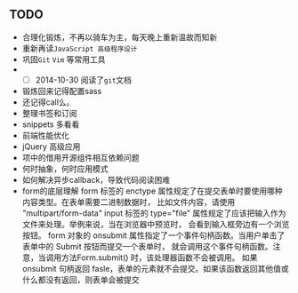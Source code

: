 ## TODO
* 合理化锻炼，不再以骑车为主，每天晚上重新温故而知新
* 重新再读`JavaScript 高级程序设计`
* 巩固`Git` `Vim` 等常用工具
* - [ ] 2014-10-30 阅读了`git`文档
* 锻炼回来记得配置sass
* 还记得call么。
* 整理书签和订阅
* snippets 多看看
* 前端性能优化
* jQuery 高级应用
* 项中的借用开源组件相互依赖问题
* 何时抽象，何时应用模式
* 如何解决异步callback，导致代码阅读困难
* form的底层理解
    form 标签的 enctype 属性规定了在提交表单时要使用哪种内容类型。在表单需要二进制数据时，
    比如文件内容，请使用 "multipart/form-data"
    input 标签的 type="file" 属性规定了应该把输入作为文件来处理。举例来说，当在浏览器中预览时，
    会看到输入框旁边有一个浏览按钮。
    form 对象的 onsubmit 属性指定了一个事件句柄函数。当用户单击了表单中的 Submit 按钮而提交一个表单时，
    就会调用这个事件句柄函数。注意，当调用方法Form.submit() 时，该处理器函数不会被调用。
    如果 onsubmit 句柄返回 fasle，表单的元素就不会提交。如果该函数返回其他值或什么都没有返回，则表单会被提交
